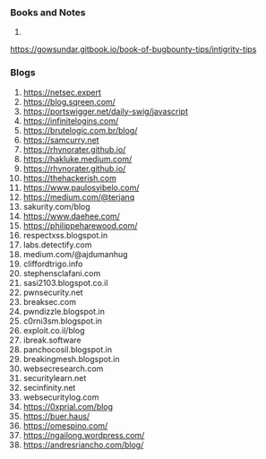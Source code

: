 ### Books and Notes
1. 
https://gowsundar.gitbook.io/book-of-bugbounty-tips/intigrity-tips

### Blogs
1. https://netsec.expert
2. https://blog.sqreen.com/
3. https://portswigger.net/daily-swig/javascript
4. https://infinitelogins.com/
5. https://brutelogic.com.br/blog/
6. https://samcurry.net
7. https://rhynorater.github.io/
8. https://hakluke.medium.com/
9. https://rhynorater.github.io/
10. https://thehackerish.com
11. https://www.paulosyibelo.com/
12. https://medium.com/@terjanq
13. sakurity.com/blog 
14. https://www.daehee.com/
15. https://philippeharewood.com/
16. respectxss.blogspot.in
17. labs.detectify.com 
18. medium.com/@ajdumanhug
19. cliffordtrigo.info
20. stephensclafani.com
21. sasi2103.blogspot.co.il
22. pwnsecurity.net
23. breaksec.com 
24. pwndizzle.blogspot.in
25. c0rni3sm.blogspot.in
26. exploit.co.il/blog
27. ibreak.software
28. panchocosil.blogspot.in
29. breakingmesh.blogspot.in
30. websecresearch.com
31. securitylearn.net
32. secinfinity.net
33. websecuritylog.com 
34. https://0xprial.com/blog 
35. https://buer.haus/
36. https://omespino.com/
37. https://ngailong.wordpress.com/
38. https://andresriancho.com/blog/
